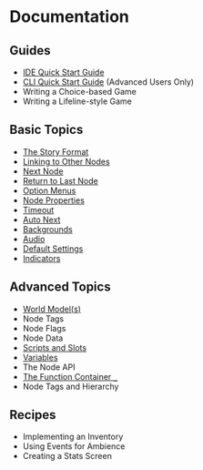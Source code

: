 
# Documentation

## Guides

* [IDE Quick Start Guide](guides/quick-start-ide/index.md)
* [CLI Quick Start Guide](guides/quick-start-cli/index.md) (Advanced Users Only)
* Writing a Choice-based Game
* Writing a Lifeline-style Game

## Basic Topics

* [The Story Format](topics/story-format.md)
* [Linking to Other Nodes](topics/links.md)
* [Next Node](topics/next-node.md)
* [Return to Last Node](topics/return-to-last.md)
* [Option Menus](topics/option-menus.md)
* [Node Properties](topics/node-properties.md)
* [Timeout](topics/timeout.md)
* [Auto Next](topics/auto-next.md)
* [Backgrounds](topics/backgrounds.md)
* [Audio](topics/audio.md)
* [Default Settings](topics/default-settings.md)
* [Indicators](topics/indicators.md)

## Advanced Topics

* [World Model(s)](topics/world-models.md)
* Node Tags
* Node Flags
* Node Data
* [Scripts and Slots](topics/scripts-and-slots.md)
* [Variables](topics/variables.md)
* The Node API
* [The Function Container `_`](topics/function-container.md)
* Node Tags and Hierarchy

## Recipes

* Implementing an Inventory
* Using Events for Ambience
* Creating a Stats Screen
